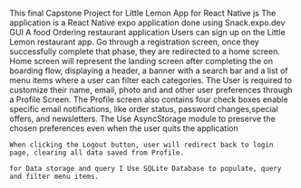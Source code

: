  This final Capstone Project for Little Lemon App for React Native js
    The application is a React Native expo application done using Snack.expo.dev GUI 
    A food Ordering restaurant application 
    Users can sign up on the Little Lemon restaurant app.
    Go through a registration screen, once they successfully complete that phase, they are redirected to a home screen.
    Home screen will represent the landing screen after completing the on boarding flow, displaying a header, a banner with a search bar and a list of menu items where a user can filter each categories.
    The User is required to customize their name, email, photo and and other user preferences through a Profile Screen.
    The Profile screen also contains four check boxes enable specific email notifications, like order status, password changes,special offers, and newsletters.
    The Use AsyncStorage module to preserve the chosen preferences even when the user quits the application
    
    When clicking the Logout button, user will redirect back to login page, clearing all data saved from Profile.
    
    for Data storage and query I Use SQLite Database to populate, query and filter menu items.
    


